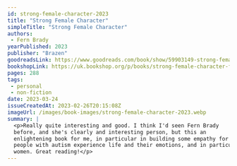 ```yaml
---
id: strong-female-character-2023
title: "Strong Female Character"
simpleTitle: "Strong Female Character"
authors: 
 - Fern Brady
yearPublished: 2023
publisher: "Brazen"
goodreadsLink: https://www.goodreads.com/book/show/59903149-strong-female-character
bookshopLink: https://uk.bookshop.org/p/books/strong-female-character-fern-brady/6460207
pages: 288
tags: 
 - personal 
 - non-fiction
date: 2023-03-24
issueCreatedAt: 2023-02-26T20:15:08Z
imageUrl: /images/book-images/strong-female-character-2023.webp
summary: | 
  <p>Really quite interesting and good. I think I'd seen Fern Brady
  before, and she's clearly and interesting person, but this an
  enlightening book for me, in particular in building some empathy for how
  people with autism experience life and their emotions, and in particular
  women. Great reading!</p>
---
```


